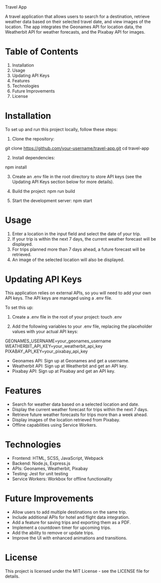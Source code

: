 Travel App

A travel application that allows users to search for a destination, retrieve weather data based on their selected travel date, and view images of the location. The app integrates the Geonames API for location data, the Weatherbit API for weather forecasts, and the Pixabay API for images.

# Table of Contents
1. Installation
2. Usage
3. Updating API Keys
4. Features
5. Technologies
6. Future Improvements
7. License

# Installation 

To set up and run this project locally, follow these steps:
1. Clone the repository:

git clone https://github.com/your-username/travel-app.git
cd travel-app

2. Install dependencies:

npm install

3. Create an .env file in the root directory to store API keys (see the Updating API Keys section below for more details).

4. Build the project:
npm run build

5. Start the development server:
npm start

# Usage
1. Enter a location in the input field and select the date of your trip.
2. If your trip is within the next 7 days, the current weather forecast will be displayed.
3. For trips planned more than 7 days ahead, a future forecast will be retrieved.
4. An image of the selected location will also be displayed.

# Updating API Keys
This application relies on external APIs, so you will need to add your own API keys. The API keys are managed using a .env file.

To set this up:
1. Create a .env file in the root of your project:
touch .env

2. Add the following variables to your .env file, replacing the placeholder values with your actual API keys:

GEONAMES_USERNAME=your_geonames_username
WEATHERBIT_API_KEY=your_weatherbit_api_key
PIXABAY_API_KEY=your_pixabay_api_key
 
- Geonames API: Sign up at Geonames and get a username.
- Weatherbit API: Sign up at Weatherbit and get an API key.
- Pixabay API: Sign up at Pixabay and get an API key.

# Features
- Search for weather data based on a selected location and date.
- Display the current weather forecast for trips within the next 7 days.
- Retrieve future weather forecasts for trips more than a week ahead.
- Display images of the location retrieved from Pixabay.
- Offline capabilities using Service Workers.


# Technologies
- Frontend: HTML, SCSS, JavaScript, Webpack
- Backend: Node.js, Express.js
- APIs: Geonames, Weatherbit, Pixabay
- Testing: Jest for unit testing
- Service Workers: Workbox for offline functionality

# Future Improvements
- Allow users to add multiple destinations on the same trip.
- Include additional APIs for hotel and flight data integration.
- Add a feature for saving trips and exporting them as a PDF.
- Implement a countdown timer for upcoming trips.
- Add the ability to remove or update trips.
- Improve the UI with enhanced animations and transitions.

# License
This project is licensed under the MIT License - see the LICENSE file for details.

